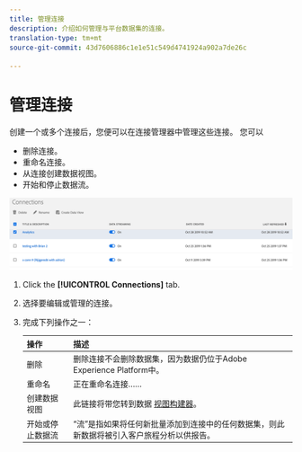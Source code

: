 ```yaml
---
title: 管理连接
description: 介绍如何管理与平台数据集的连接。
translation-type: tm+mt
source-git-commit: 43d7606886c1e1e51c549d4741924a902a7de26c

---
```



# 管理连接

创建一个或多个连接后，您便可以在连接管理器中管理这些连接。 您可以

* 删除连接。
* 重命名连接。
* 从连接创建数据视图。
* 开始和停止数据流。

![连接管理器](assets/connections-manager.png)

1. Click the **[!UICONTROL Connections]** tab.

2. 选择要编辑或管理的连接。

3. 完成下列操作之一：

   | 操作 | 描述 |
   |---|---|
   | 删除 | 删除连接不会删除数据集，因为数据仍位于Adobe Experience Platform中。 |
   | 重命名 | 正在重命名连接…… |
   | 创建数据视图 | 此链接将带您转到数据 [视图构建器](/help/data-views/create-dataview.md)。 |
   | 开始或停止数据流 | “流”是指如果将任何新批量添加到连接中的任何数据集，则此新数据将被引入客户旅程分析以供报告。 |


